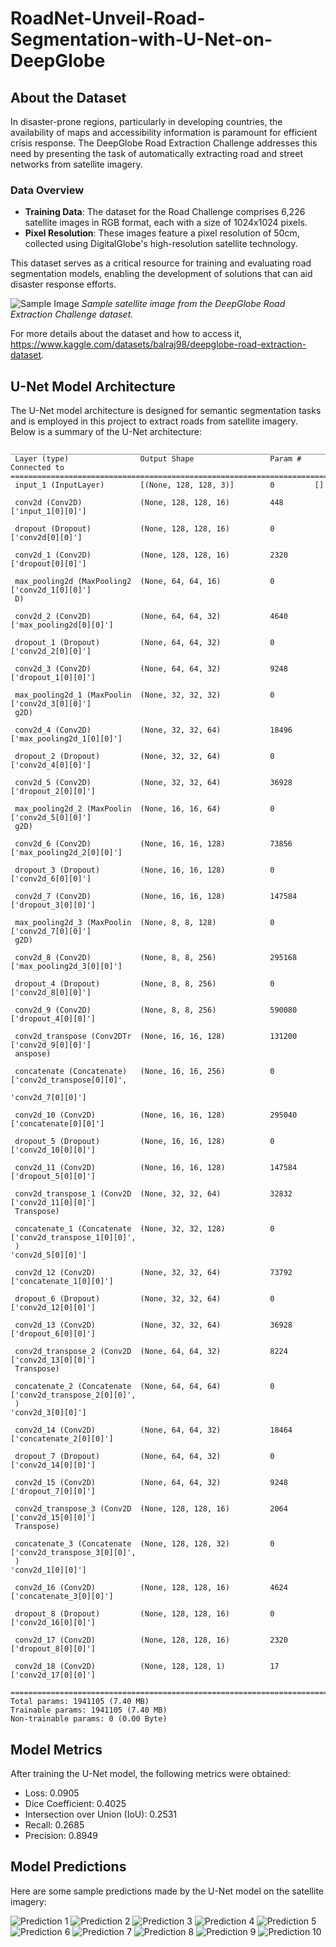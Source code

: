 # RoadNet-Unveil-Road-Segmentation-with-U-Net-on-DeepGlobe
## About the Dataset

In disaster-prone regions, particularly in developing countries, the availability of maps and accessibility information is paramount for efficient crisis response. The DeepGlobe Road Extraction Challenge addresses this need by presenting the task of automatically extracting road and street networks from satellite imagery.

### Data Overview

- **Training Data**: The dataset for the Road Challenge comprises 6,226 satellite images in RGB format, each with a size of 1024x1024 pixels.
- **Pixel Resolution**: These images feature a pixel resolution of 50cm, collected using DigitalGlobe's high-resolution satellite technology.

This dataset serves as a critical resource for training and evaluating road segmentation models, enabling the development of solutions that can aid disaster response efforts.

![Sample Image](https://github.com/Soumyasharmaa/RoadNet-Unveil-Road-Segmentation-with-U-Net-on-DeepGlobe/blob/main/2704_sat.jpg?raw=true)
*Sample satellite image from the DeepGlobe Road Extraction Challenge dataset.*

For more details about the dataset and how to access it, https://www.kaggle.com/datasets/balraj98/deepglobe-road-extraction-dataset.

## U-Net Model Architecture

The U-Net model architecture is designed for semantic segmentation tasks and is employed in this project to extract roads from satellite imagery. Below is a summary of the U-Net architecture:

```plaintext
__________________________________________________________________________________________________
 Layer (type)                Output Shape                 Param #   Connected to                  
==================================================================================================
 input_1 (InputLayer)        [(None, 128, 128, 3)]        0         []                            
                                                                                                  
 conv2d (Conv2D)             (None, 128, 128, 16)         448       ['input_1[0][0]']             
                                                                                                  
 dropout (Dropout)           (None, 128, 128, 16)         0         ['conv2d[0][0]']              
                                                                                                  
 conv2d_1 (Conv2D)           (None, 128, 128, 16)         2320      ['dropout[0][0]']             
                                                                                                  
 max_pooling2d (MaxPooling2  (None, 64, 64, 16)           0         ['conv2d_1[0][0]']            
 D)                                                                                               
                                                                                                  
 conv2d_2 (Conv2D)           (None, 64, 64, 32)           4640      ['max_pooling2d[0][0]']       
                                                                                                  
 dropout_1 (Dropout)         (None, 64, 64, 32)           0         ['conv2d_2[0][0]']            
                                                                                                  
 conv2d_3 (Conv2D)           (None, 64, 64, 32)           9248      ['dropout_1[0][0]']           
                                                                                                  
 max_pooling2d_1 (MaxPoolin  (None, 32, 32, 32)           0         ['conv2d_3[0][0]']            
 g2D)                                                                                             
                                                                                                  
 conv2d_4 (Conv2D)           (None, 32, 32, 64)           18496     ['max_pooling2d_1[0][0]']     
                                                                                                  
 dropout_2 (Dropout)         (None, 32, 32, 64)           0         ['conv2d_4[0][0]']            
                                                                                                  
 conv2d_5 (Conv2D)           (None, 32, 32, 64)           36928     ['dropout_2[0][0]']           
                                                                                                  
 max_pooling2d_2 (MaxPoolin  (None, 16, 16, 64)           0         ['conv2d_5[0][0]']            
 g2D)                                                                                             
                                                                                                  
 conv2d_6 (Conv2D)           (None, 16, 16, 128)          73856     ['max_pooling2d_2[0][0]']     
                                                                                                  
 dropout_3 (Dropout)         (None, 16, 16, 128)          0         ['conv2d_6[0][0]']            
                                                                                                  
 conv2d_7 (Conv2D)           (None, 16, 16, 128)          147584    ['dropout_3[0][0]']           
                                                                                                  
 max_pooling2d_3 (MaxPoolin  (None, 8, 8, 128)            0         ['conv2d_7[0][0]']            
 g2D)                                                                                             
                                                                                                  
 conv2d_8 (Conv2D)           (None, 8, 8, 256)            295168    ['max_pooling2d_3[0][0]']     
                                                                                                  
 dropout_4 (Dropout)         (None, 8, 8, 256)            0         ['conv2d_8[0][0]']            
                                                                                                  
 conv2d_9 (Conv2D)           (None, 8, 8, 256)            590080    ['dropout_4[0][0]']           
                                                                                                  
 conv2d_transpose (Conv2DTr  (None, 16, 16, 128)          131200    ['conv2d_9[0][0]']            
 anspose)                                                                                         
                                                                                                  
 concatenate (Concatenate)   (None, 16, 16, 256)          0         ['conv2d_transpose[0][0]',    
                                                                     'conv2d_7[0][0]']            
                                                                                                  
 conv2d_10 (Conv2D)          (None, 16, 16, 128)          295040    ['concatenate[0][0]']         
                                                                                                  
 dropout_5 (Dropout)         (None, 16, 16, 128)          0         ['conv2d_10[0][0]']           
                                                                                                  
 conv2d_11 (Conv2D)          (None, 16, 16, 128)          147584    ['dropout_5[0][0]']           
                                                                                                  
 conv2d_transpose_1 (Conv2D  (None, 32, 32, 64)           32832     ['conv2d_11[0][0]']           
 Transpose)                                                                                       
                                                                                                  
 concatenate_1 (Concatenate  (None, 32, 32, 128)          0         ['conv2d_transpose_1[0][0]',  
 )                                                                   'conv2d_5[0][0]']            
                                                                                                  
 conv2d_12 (Conv2D)          (None, 32, 32, 64)           73792     ['concatenate_1[0][0]']       
                                                                                                  
 dropout_6 (Dropout)         (None, 32, 32, 64)           0         ['conv2d_12[0][0]']           
                                                                                                  
 conv2d_13 (Conv2D)          (None, 32, 32, 64)           36928     ['dropout_6[0][0]']           
                                                                                                  
 conv2d_transpose_2 (Conv2D  (None, 64, 64, 32)           8224      ['conv2d_13[0][0]']           
 Transpose)                                                                                       
                                                                                                  
 concatenate_2 (Concatenate  (None, 64, 64, 64)           0         ['conv2d_transpose_2[0][0]',  
 )                                                                   'conv2d_3[0][0]']            
                                                                                                  
 conv2d_14 (Conv2D)          (None, 64, 64, 32)           18464     ['concatenate_2[0][0]']       
                                                                                                  
 dropout_7 (Dropout)         (None, 64, 64, 32)           0         ['conv2d_14[0][0]']           
                                                                                                  
 conv2d_15 (Conv2D)          (None, 64, 64, 32)           9248      ['dropout_7[0][0]']           
                                                                                                  
 conv2d_transpose_3 (Conv2D  (None, 128, 128, 16)         2064      ['conv2d_15[0][0]']           
 Transpose)                                                                                       
                                                                                                  
 concatenate_3 (Concatenate  (None, 128, 128, 32)         0         ['conv2d_transpose_3[0][0]',  
 )                                                                   'conv2d_1[0][0]']            
                                                                                                  
 conv2d_16 (Conv2D)          (None, 128, 128, 16)         4624      ['concatenate_3[0][0]']       
                                                                                                  
 dropout_8 (Dropout)         (None, 128, 128, 16)         0         ['conv2d_16[0][0]']           
                                                                                                  
 conv2d_17 (Conv2D)          (None, 128, 128, 16)         2320      ['dropout_8[0][0]']           
                                                                                                  
 conv2d_18 (Conv2D)          (None, 128, 128, 1)          17        ['conv2d_17[0][0]']           
                                                                                                  
==================================================================================================
Total params: 1941105 (7.40 MB)
Trainable params: 1941105 (7.40 MB)
Non-trainable params: 0 (0.00 Byte)
```
## Model Metrics

After training the U-Net model, the following metrics were obtained:

- Loss: 0.0905
- Dice Coefficient: 0.4025
- Intersection over Union (IoU): 0.2531
- Recall: 0.2685
- Precision: 0.8949

## Model Predictions

Here are some sample predictions made by the U-Net model on the satellite imagery:

![Prediction 1](https://github.com/Soumyasharmaa/RoadNet-Unveil-Road-Segmentation-with-U-Net-on-DeepGlobe/blob/main/Sample%201.png?raw=true)
![Prediction 2](https://github.com/Soumyasharmaa/RoadNet-Unveil-Road-Segmentation-with-U-Net-on-DeepGlobe/blob/main/Sample%201.png?raw=true)
![Prediction 3](https://github.com/Soumyasharmaa/RoadNet-Unveil-Road-Segmentation-with-U-Net-on-DeepGlobe/blob/main/Sample%201.png?raw=true)
![Prediction 4](https://github.com/Soumyasharmaa/RoadNet-Unveil-Road-Segmentation-with-U-Net-on-DeepGlobe/blob/main/Sample%201.png?raw=true)
![Prediction 5](https://github.com/Soumyasharmaa/RoadNet-Unveil-Road-Segmentation-with-U-Net-on-DeepGlobe/blob/main/Sample%201.png?raw=true)
![Prediction 6](https://github.com/Soumyasharmaa/RoadNet-Unveil-Road-Segmentation-with-U-Net-on-DeepGlobe/blob/main/Sample%201.png?raw=true)
![Prediction 7](https://github.com/Soumyasharmaa/RoadNet-Unveil-Road-Segmentation-with-U-Net-on-DeepGlobe/blob/main/Sample%201.png?raw=true)
![Prediction 8](https://github.com/Soumyasharmaa/RoadNet-Unveil-Road-Segmentation-with-U-Net-on-DeepGlobe/blob/main/Sample%201.png?raw=true)
![Prediction 9](https://github.com/Soumyasharmaa/RoadNet-Unveil-Road-Segmentation-with-U-Net-on-DeepGlobe/blob/main/Sample%201.png?raw=true)
![Prediction 10](https://github.com/Soumyasharmaa/RoadNet-Unveil-Road-Segmentation-with-U-Net-on-DeepGlobe/blob/main/Sample%201.png?raw=true)








